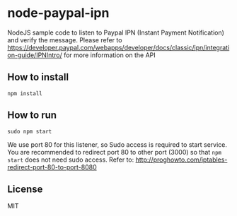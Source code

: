 # node-paypal-ipn
NodeJS sample code to listen to Paypal IPN (Instant Payment Notification) and verify the message.
Please refer to 
https://developer.paypal.com/webapps/developer/docs/classic/ipn/integration-guide/IPNIntro/
for more information on the API

## How to install
```
npm install
```

## How to run
```
sudo npm start
```
We use port 80 for this listener, so Sudo access is required to start service.
You are recommended to redirect port 80 to other port (3000) so that `npm start` does not need sudo access. Refer to: http://proghowto.com/iptables-redirect-port-80-to-port-8080

## License
MIT
